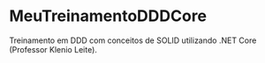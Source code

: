 # MeuTreinamentoDDDCore
Treinamento em DDD com conceitos de SOLID utilizando .NET Core (Professor Klenio Leite).
